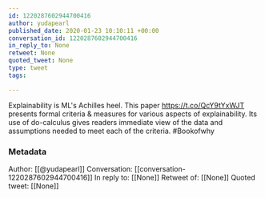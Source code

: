 ```yaml
---
id: 1220287602944700416
author: yudapearl
published_date: 2020-01-23 10:10:11 +00:00
conversation_id: 1220287602944700416
in_reply_to: None
retweet: None
quoted_tweet: None
type: tweet
tags:

---
```


Explainability is ML's Achilles heel. This paper 
https://t.co/QcY9tYxWJT
presents formal criteria &amp; measures for various aspects of explainability. Its use of do-calculus gives readers immediate 
view of the data and assumptions needed to 
meet each of the criteria. #Bookofwhy

### Metadata

Author: [[@yudapearl]]
Conversation: [[conversation-1220287602944700416]]
In reply to: [[None]]
Retweet of: [[None]]
Quoted tweet: [[None]]
